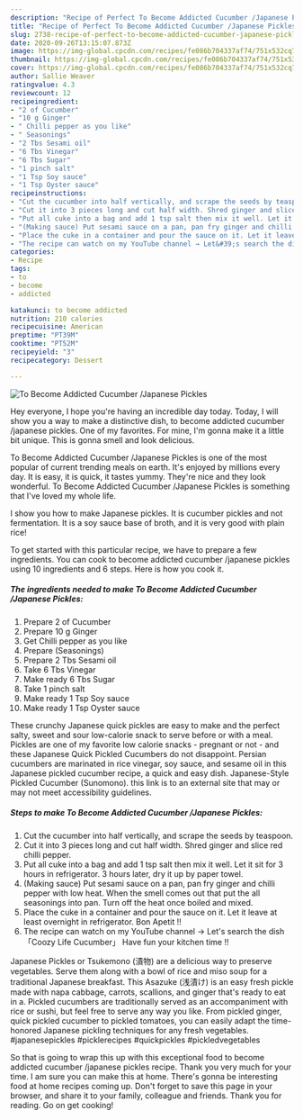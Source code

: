 ```yaml
---
description: "Recipe of Perfect To Become Addicted Cucumber /Japanese Pickles"
title: "Recipe of Perfect To Become Addicted Cucumber /Japanese Pickles"
slug: 2738-recipe-of-perfect-to-become-addicted-cucumber-japanese-pickles
date: 2020-09-26T13:15:07.873Z
image: https://img-global.cpcdn.com/recipes/fe086b704337af74/751x532cq70/to-become-addicted-cucumber-japanese-pickles-recipe-main-photo.jpg
thumbnail: https://img-global.cpcdn.com/recipes/fe086b704337af74/751x532cq70/to-become-addicted-cucumber-japanese-pickles-recipe-main-photo.jpg
cover: https://img-global.cpcdn.com/recipes/fe086b704337af74/751x532cq70/to-become-addicted-cucumber-japanese-pickles-recipe-main-photo.jpg
author: Sallie Weaver
ratingvalue: 4.3
reviewcount: 12
recipeingredient:
- "2 of Cucumber"
- "10 g Ginger"
- " Chilli pepper as you like"
- " Seasonings"
- "2 Tbs Sesami oil"
- "6 Tbs Vinegar"
- "6 Tbs Sugar"
- "1 pinch salt"
- "1 Tsp Soy sauce"
- "1 Tsp Oyster sauce"
recipeinstructions:
- "Cut the cucumber into half vertically, and scrape the seeds by teaspoon."
- "Cut it into 3 pieces long and cut half width. Shred ginger and slice red chilli pepper."
- "Put all cuke into a bag and add 1 tsp salt then mix it well. Let it sit for 3 hours in refrigerator. 3 hours later, dry it up by paper towel."
- "(Making sauce) Put sesami sauce on a pan, pan fry ginger and chilli pepper with low heat. When the smell comes out that put the all seasonings into pan. Turn off the heat once boiled and mixed."
- "Place the cuke in a container and pour the sauce on it. Let it leave at least overnight in refrigerator. Bon Apetit !!"
- "The recipe can watch on my YouTube channel → Let&#39;s search the dish 「Coozy Life Cucumber」 Have fun your kitchen time !!"
categories:
- Recipe
tags:
- to
- become
- addicted

katakunci: to become addicted 
nutrition: 210 calories
recipecuisine: American
preptime: "PT39M"
cooktime: "PT52M"
recipeyield: "3"
recipecategory: Dessert

---
```



![To Become Addicted Cucumber /Japanese Pickles](https://img-global.cpcdn.com/recipes/fe086b704337af74/751x532cq70/to-become-addicted-cucumber-japanese-pickles-recipe-main-photo.jpg)

Hey everyone, I hope you're having an incredible day today. Today, I will show you a way to make a distinctive dish, to become addicted cucumber /japanese pickles. One of my favorites. For mine, I'm gonna make it a little bit unique. This is gonna smell and look delicious.

To Become Addicted Cucumber /Japanese Pickles is one of the most popular of current trending meals on earth. It's enjoyed by millions every day. It is easy, it is quick, it tastes yummy. They're nice and they look wonderful. To Become Addicted Cucumber /Japanese Pickles is something that I've loved my whole life.

I show you how to make Japanese pickles. It is cucumber pickles and not fermentation. It is a soy sauce base of broth, and it is very good with plain rice!


To get started with this particular recipe, we have to prepare a few ingredients. You can cook to become addicted cucumber /japanese pickles using 10 ingredients and 6 steps. Here is how you cook it.

<!--inarticleads1-->

##### The ingredients needed to make To Become Addicted Cucumber /Japanese Pickles:

1. Prepare 2 of Cucumber
1. Prepare 10 g Ginger
1. Get  Chilli pepper as you like
1. Prepare  (Seasonings)
1. Prepare 2 Tbs Sesami oil
1. Take 6 Tbs Vinegar
1. Make ready 6 Tbs Sugar
1. Take 1 pinch salt
1. Make ready 1 Tsp Soy sauce
1. Make ready 1 Tsp Oyster sauce


These crunchy Japanese quick pickles are easy to make and the perfect salty, sweet and sour low-calorie snack to serve before or with a meal. Pickles are one of my favorite low calorie snacks - pregnant or not - and these Japanese Quick Pickled Cucumbers do not disappoint. Persian cucumbers are marinated in rice vinegar, soy sauce, and sesame oil in this Japanese pickled cucumber recipe, a quick and easy dish. Japanese-Style Pickled Cucumber (Sunomono). this link is to an external site that may or may not meet accessibility guidelines. 

<!--inarticleads2-->

##### Steps to make To Become Addicted Cucumber /Japanese Pickles:

1. Cut the cucumber into half vertically, and scrape the seeds by teaspoon.
1. Cut it into 3 pieces long and cut half width. Shred ginger and slice red chilli pepper.
1. Put all cuke into a bag and add 1 tsp salt then mix it well. Let it sit for 3 hours in refrigerator. 3 hours later, dry it up by paper towel.
1. (Making sauce) Put sesami sauce on a pan, pan fry ginger and chilli pepper with low heat. When the smell comes out that put the all seasonings into pan. Turn off the heat once boiled and mixed.
1. Place the cuke in a container and pour the sauce on it. Let it leave at least overnight in refrigerator. Bon Apetit !!
1. The recipe can watch on my YouTube channel → Let&#39;s search the dish 「Coozy Life Cucumber」 Have fun your kitchen time !!


Japanese Pickles or Tsukemono (漬物) are a delicious way to preserve vegetables. Serve them along with a bowl of rice and miso soup for a traditional Japanese breakfast. This Asazuke (浅漬け) is an easy fresh pickle made with napa cabbage, carrots, scallions, and ginger that&#39;s ready to eat in a. Pickled cucumbers are traditionally served as an accompaniment with rice or sushi, but feel free to serve any way you like. From pickled ginger, quick pickled cucumber to pickled tomatoes, you can easily adapt the time-honored Japanese pickling techniques for any fresh vegetables. #japanesepickles #picklerecipes #quickpickles #pickledvegetables 

So that is going to wrap this up with this exceptional food to become addicted cucumber /japanese pickles recipe. Thank you very much for your time. I am sure you can make this at home. There's gonna be interesting food at home recipes coming up. Don't forget to save this page in your browser, and share it to your family, colleague and friends. Thank you for reading. Go on get cooking!
